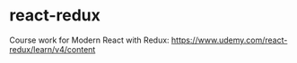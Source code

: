 # react-redux
Course work for Modern React with Redux: https://www.udemy.com/react-redux/learn/v4/content



